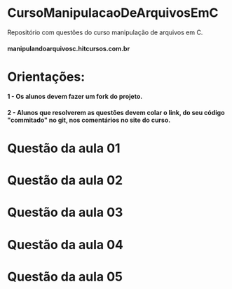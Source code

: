 # CursoManipulacaoDeArquivosEmC
Repositório com questões do curso manipulação de arquivos em C.

#### manipulandoarquivosc.hitcursos.com.br

# Orientações:

#### 1 - Os alunos devem fazer um fork do projeto.
#### 2 - Alunos que resolverem as questões devem colar o link, do seu código "commitado" no git, nos comentários no site do curso. 

# Questão da aula 01

# Questão da aula 02

# Questão da aula 03

# Questão da aula 04

# Questão da aula 05
